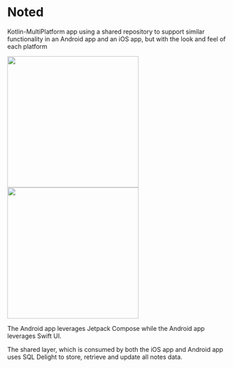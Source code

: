 # Noted

Kotlin-MultiPlatform app using a shared repository to support similar functionality in an Android app and an iOS app, but with the look and feel of each platform

<img width=300 src="https://user-images.githubusercontent.com/8889247/213989893-6d5d982a-c96d-4c90-86e4-12517a6015a4.png">
<img width=300 src="https://user-images.githubusercontent.com/8889247/213989849-e4fc93c1-8a68-4fb8-8140-ab73e48ae09c.png">

The Android app leverages Jetpack Compose while the Android app leverages Swift UI.

The shared layer, which is consumed by both the iOS app and Android app uses SQL Delight to store, retrieve and update all notes data.
